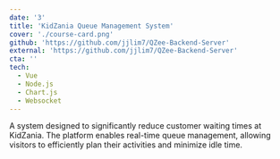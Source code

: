 ```yaml
---
date: '3'
title: 'KidZania Queue Management System'
cover: './course-card.png'
github: 'https://github.com/jjlim7/QZee-Backend-Server'
external: 'https://github.com/jjlim7/QZee-Backend-Server'
cta: ''
tech:
  - Vue
  - Node.js
  - Chart.js
  - Websocket
---
```


A system designed to significantly reduce customer waiting times at KidZania. The platform enables real-time queue management, allowing visitors to efficiently plan their activities and minimize idle time.
